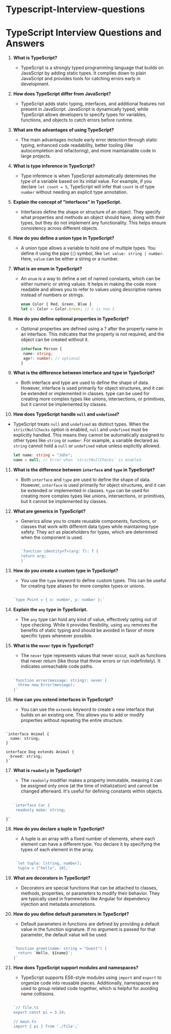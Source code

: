 # Typescript-Interview-questions

# TypeScript Interview Questions and Answers

1. **What is TypeScript?**
   - TypeScript is a strongly typed programming language that builds on JavaScript by adding static types. It compiles down to plain JavaScript and provides tools for catching errors early in development.

2. **How does TypeScript differ from JavaScript?**
   - TypeScript adds static typing, interfaces, and additional features not present in JavaScript. JavaScript is dynamically typed, while TypeScript allows developers to specify types for variables, functions, and objects to catch errors before runtime.

3. **What are the advantages of using TypeScript?**
   - The main advantages include early error detection through static typing, enhanced code readability, better tooling (like autocompletion and refactoring), and more maintainable code in large projects.

4. **What is type inference in TypeScript?**
   - Type inference is when TypeScript automatically determines the type of a variable based on its initial value. For example, if you declare `let count = 5`, TypeScript will infer that `count` is of type `number` without needing an explicit type annotation.

5. **Explain the concept of "interfaces" in TypeScript.**
   - Interfaces define the shape or structure of an object. They specify what properties and methods an object should have, along with their types, but they do not implement any functionality. This helps ensure consistency across different objects.

6. **How do you define a union type in TypeScript?**
   - A union type allows a variable to hold one of multiple types. You define it using the pipe (`|`) symbol, like `let value: string | number`. Here, `value` can be either a string or a number.

7. **What is an enum in TypeScript?**
   - An `enum` is a way to define a set of named constants, which can be either numeric or string values. It helps in making the code more readable and allows you to refer to values using descriptive names instead of numbers or strings.

     ```typescript
     enum Color { Red, Green, Blue }
     let c: Color = Color.Green; // c is now 1

 8. **How do you define optional properties in TypeScript?**  
    - Optional properties are defined using a ? after the property name in an interface. This indicates that the property is not required, and the object can be created without it.
   
      ```typescript
      interface Person {
       name: string;
       age?: number; // optional
      }

9. **What is the difference between interface and type in TypeScript?**
   - Both interface and type are used to define the shape of data. However, interface is used primarily for object structures, and it can be extended or implemented in classes. type can be used for creating more complex types like unions, intersections, or primitives, but it cannot be implemented by classes.

10. **How does TypeScript handle `null` and `undefined`?**

   - TypeScript treats `null` and `undefined` as distinct types. When the `strictNullChecks` option is enabled, `null` and `undefined` must be explicitly handled. This means they cannot be automatically assigned to other types like `string` or `number`. For example, a variable declared as `string` cannot hold a `null` or `undefined` value unless explicitly allowed.
   
        ```typescript
        let name: string = "John";
        name = null; // Error when `strictNullChecks` is enabled.

11.  **What is the difference between `interface` and `type` in TypeScript?**

     - Both `interface` and `type` are used to define the shape of data. However, `interface` is used primarily for object structures, and it can be extended or implemented in classes. `type` can be used for creating more complex types like unions, intersections, or primitives, but it cannot be implemented by classes.

12.  **What are generics in TypeScript?**

     -   Generics allow you to create reusable components, functions, or classes that work with different data types while maintaining type safety. They act as placeholders for types, which are determined when the component is used.

          ```typescript

         `function identity<T>(arg: T): T {
          return arg;
          }`

13.  **How do you create a custom type in TypeScript?**

     -   You use the `type` keyword to define custom types. This can be useful for creating type aliases for more complex types or unions.

      ```typescript

      `type Point = { x: number, y: number };`

14.  **Explain the `any` type in TypeScript.**

     -   The `any` type can hold any kind of value, effectively opting out of type checking. While it provides flexibility, using `any` removes the benefits of static typing and should be avoided in favor of more specific types whenever possible.
15.  **What is the `never` type in TypeScript?**

     -   The `never` type represents values that never occur, such as functions that never return (like those that throw errors or run indefinitely). It indicates unreachable code paths.

       ```typescript
        
       `function error(message: string): never {
         throw new Error(message);
       }`

16.  **How can you extend interfaces in TypeScript?**

     -   You can use the `extends` keyword to create a new interface that builds on an existing one. This allows you to add or modify properties without repeating the entire structure.

     ```typescript

    `interface Animal {
      name: string;
    }

    interface Dog extends Animal {
      breed: string;
    }`

17.  **What is `readonly` in TypeScript?**

     -   The `readonly` modifier makes a property immutable, meaning it can be assigned only once (at the time of initialization) and cannot be changed afterward. It's useful for defining constants within objects.

     ```typescript
 
     `interface Car {
      readonly make: string;
    }`

18.  **How do you declare a tuple in TypeScript?**

     -   A tuple is an array with a fixed number of elements, where each element can have a different type. You declare it by specifying the types of each element in the array.

     ```typescript

      `let tuple: [string, number];
       tuple = ["hello", 10];`

29. **What are decorators in TypeScript?**

    -   Decorators are special functions that can be attached to classes, methods, properties, or parameters to modify their behavior. They are typically used in frameworks like Angular for dependency injection and metadata annotations.
       
20. **How do you define default parameters in TypeScript?**

    -   Default parameters in functions are defined by providing a default value in the function signature. If no argument is passed for that parameter, the default value will be used.

    ```typescript

    `function greet(name: string = "Guest") {
      return `Hello, ${name}`;
    }`

21. **How does TypeScript support modules and namespaces?**

    -   TypeScript supports ES6-style modules using `import` and `export` to organize code into reusable pieces. Additionally, namespaces are used to group related code together, which is helpful for avoiding name collisions.

    ```typescript

    `// file.ts
    export const pi = 3.14;

    // main.ts
    import { pi } from './file';`
